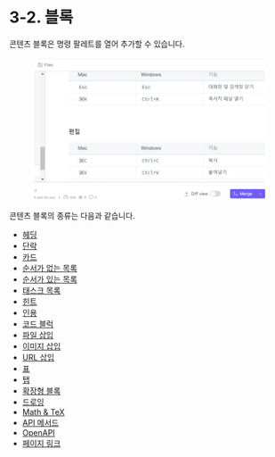 # 3-2. 블록

콘텐츠 블록은 명령 팔레트를 열어 추가할 수 있습니다.

<figure><img src="../../.gitbook/assets/block-radius.gif" alt=""><figcaption></figcaption></figure>

콘텐츠 블록의 종류는 다음과 같습니다.

* [헤딩](heading.md)
* [단락](paragraph.md)
* [카드](cards.md)
* [순서가 없는 목록](unordered\_list.md)
* [순서가 있는 목록](broken-reference)
* [태스크 목록](task\_list.md)
* [힌트](hint.md)
* [인용](quote.md)
* [코드 블럭](code\_block.md)
* [파일 삽입](insert\_files.md)
* [이미지 삽입](insert\_images.md)
* [URL 삽입](url.md)
* [표](table.md)
* [탭](tabs.md)
* [확장형 블록](expandable.md)
* [드로잉](drawing.md)
* [Math & TeX](math-and-tex.md)
* [API 메서드](api.md)
* [OpenAPI](openapi.md)
* [페이지 링크](page\_link.md)

